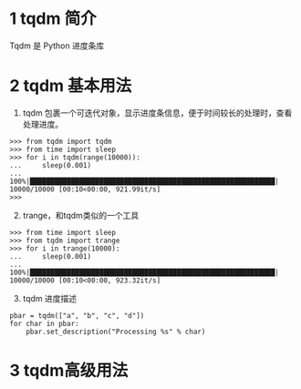 # 1 tqdm 简介
Tqdm 是 Python 进度条库

# 2 tqdm 基本用法
1. tqdm 包裹一个可迭代对象，显示进度条信息，便于时间较长的处理时，查看处理进度。
```
>>> from tqdm import tqdm
>>> from time import sleep
>>> for i in tqdm(range(10000)):
...     sleep(0.001)
... 
100%|████████████████████████████████████████████████████████████| 10000/10000 [00:10<00:00, 921.99it/s]
>>> 
```

2. trange，和tqdm类似的一个工具
```
>>> from time import sleep
>>> from tqdm import trange
>>> for i in trange(10000):
...     sleep(0.001)
... 
100%|████████████████████████████████████████████████████████████| 10000/10000 [00:10<00:00, 923.32it/s]
```
3. tqdm 进度描述

```
pbar = tqdm(["a", "b", "c", "d"])
for char in pbar:
	pbar.set_description("Processing %s" % char)
```
# 3 tqdm高级用法

<!--stackedit_data:
eyJoaXN0b3J5IjpbMTQzNDkwMTk1NCw3NTk3ODU3MzBdfQ==
-->